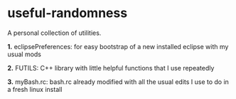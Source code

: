 # useful-randomness

A personal collection of utilities.

**1.** eclipsePreferences: for easy bootstrap of a new installed eclipse with my usual mods

**2.** FUTILS: C++ library with little helpful functions that I use repeatedly

**3.** myBash.rc: bash.rc already modified with all the usual edits I use to do in a fresh linux install
